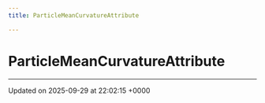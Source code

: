 ```yaml
---
title: ParticleMeanCurvatureAttribute

---
```


# ParticleMeanCurvatureAttribute





-------------------------------

Updated on 2025-09-29 at 22:02:15 +0000